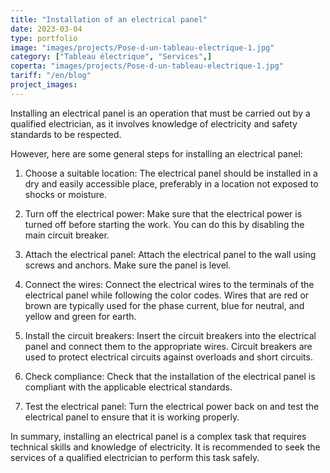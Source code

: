 ```yaml
---
title: "Installation of an electrical panel"
date: 2023-03-04
type: portfolio
image: "images/projects/Pose-d-un-tableau-electrique-1.jpg"
category: ["Tableau électrique", "Services",]
coperta: "images/projects/Pose-d-un-tableau-electrique-1.jpg"
tariff: "/en/blog"
project_images: 
---
```


Installing an electrical panel is an operation that must be carried out by a qualified electrician, as it involves knowledge of electricity and safety standards to be respected.

However, here are some general steps for installing an electrical panel:

1. Choose a suitable location: The electrical panel should be installed in a dry and easily accessible place, preferably in a location not exposed to shocks or moisture.

2. Turn off the electrical power: Make sure that the electrical power is turned off before starting the work. You can do this by disabling the main circuit breaker.

3. Attach the electrical panel: Attach the electrical panel to the wall using screws and anchors. Make sure the panel is level.

4. Connect the wires: Connect the electrical wires to the terminals of the electrical panel while following the color codes. Wires that are red or brown are typically used for the phase current, blue for neutral, and yellow and green for earth.

5. Install the circuit breakers: Insert the circuit breakers into the electrical panel and connect them to the appropriate wires. Circuit breakers are used to protect electrical circuits against overloads and short circuits.

6. Check compliance: Check that the installation of the electrical panel is compliant with the applicable electrical standards.

7. Test the electrical panel: Turn the electrical power back on and test the electrical panel to ensure that it is working properly.

In summary, installing an electrical panel is a complex task that requires technical skills and knowledge of electricity. It is recommended to seek the services of a qualified electrician to perform this task safely.
